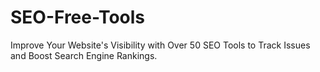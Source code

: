 # SEO-Free-Tools
Improve Your Website's Visibility with Over 50 SEO Tools to Track Issues and Boost Search Engine Rankings.
